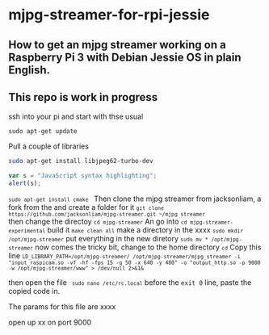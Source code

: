 # mjpg-streamer-for-rpi-jessie
## How to get an mjpg streamer working on a Raspberry Pi 3 with Debian Jessie OS in plain English. 

## This repo is work in progress 

ssh into your pi and start with thse usual
```
sudo apt-get update
```
Pull a couple of libraries

```bash
sudo apt-get install libjpeg62-turbo-dev
```




```javascript
var s = "JavaScript syntax highlighting";
alert(s);
```





<code>```sudo apt-get install cmake```
</code>
Then clone the mjpg streamer from jacksonliam, a fork from the and create a folder for it
<code>```git clone https://github.com/jacksonliam/mjpg-streamer.git ~/mjpg streamer```
</code>
then change the directoy
<code>```cd mjpg-streamer```</code>
An go into <code>```cd mjpg-streamer-experimental```</code>
build it
<code>```make clean all```</code>
make a directory in the xxxx
<code>```sudo mkdir /opt/mjpg-streamer```</code>
put everything in the new diretory <code>``` sudo mv * /opt/mjpg-streamer ```</code>
now comes the tricky bit, change to the home directory <code>``` cd ```</code>
Copy this line <code>``` LD_LIBRARY_PATH=/opt/mjpg-streamer/ /opt/mjpg-streamer/mjpg_streamer -i "input_raspicam.so -vf -hf -fps 15 -q 50 -x 640 -y 480" -o "output_http.so -p 9000 -w /opt/mjpg-streamer/www" > /dev/null 2>&1& ```</code>

then open the file <code>``` sudo nano /etc/rc.local```</code> before the ``` exit 0 ``` line, paste the copied code in.

The params for this file are xxxx

open up xx on port 9000